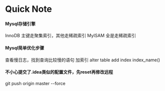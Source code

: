 # Quick Note

#### Mysql存储引擎 

InnoDB 主键走聚集索引，其他走稀疏索引
MyISAM 全是走稀疏索引



#### Mysql简单优化步骤

查看慢日志，找到查询比较慢的语句
加索引 alter table <table-name> add index index_name(<attr-name>)



#### 不小心提交了.idea类似的配置文件，先reset再修改远程

git push origin master --force

